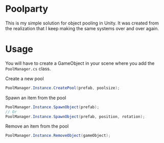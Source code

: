 # Poolparty
This is my simple solution for object pooling in Unity. It was created from the realization that I keep making the same systems over and over again.

# Usage
You will have to create a GameObject in your scene where you add the `PoolManager.cs` class.

Create a new pool
```csharp
PoolManager.Instance.CreatePool(prefab, poolsize);
```

Spawn an item from the pool
```csharp
PoolManager.Instance.SpawnObject(prefab);
// Or
PoolManager.Instance.SpawnObject(prefab, position, rotation);
```

Remove an item from the pool
```csharp
PoolManager.Instance.RemoveObject(gameObject);
```
